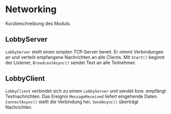# Networking
Kurzbeschreibung des Moduls.

## LobbyServer
`LobbyServer` stellt einen simplen TCP‑Server bereit. Er nimmt Verbindungen an und verteilt empfangene Nachrichten an alle Clients. Mit `Start()` beginnt der Listener, `BroadcastAsync()` sendet Text an alle Teilnehmer.

## LobbyClient
`LobbyClient` verbindet sich zu einem `LobbyServer` und sendet bzw. empfängt Textnachrichten. Das Ereignis `MessageReceived` liefert eingehende Daten. `ConnectAsync()` stellt die Verbindung her, `SendAsync()` überträgt Nachrichten.
